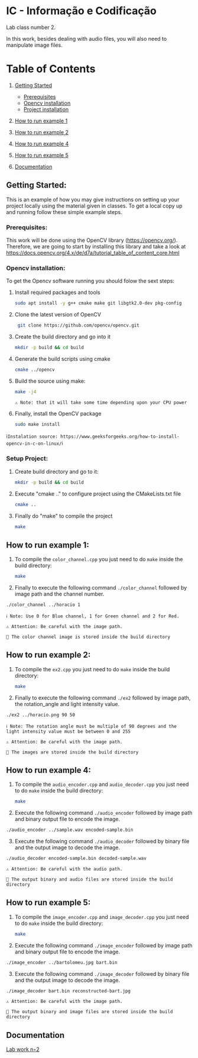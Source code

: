 
# IC - Informação e Codificação

Lab class number 2.

In this work, besides dealing with audio files, you will also need to manipulate image files.


# Table of Contents

1. [Getting Started](#getting-started)
   - [Prerequisites](#prerequisites)
   - [Opencv installation](#opencv_installation)
   - [Project installation](#project_installation)

2. [How to run example 1](#example_1)

3. [How to run example 2](#example_2)

4. [How to run example 4](#example_4)

5. [How to run example 5](#example_5)

9. [Documentation](#documentation)

## Getting Started: <a name="getting-started"></a>

This is an example of how you may give instructions on setting up your project locally using the material given in classes.
To get a local copy up and running follow these simple example steps.


### Prerequisites:<a name="prerequisites"></a>


This work will be done using the OpenCV library (https://opencv.org/).
Therefore, we are going to start by installing this library and take a look at https://docs.opencv.org/4.x/de/d7a/tutorial_table_of_content_core.html 

### Opencv installation:<a name="opencv_installation"></a>

To get the Opencv software running you should folow the sext steps:

1. Install required packages and tools
   ```sh
   sudo apt install -y g++ cmake make git libgtk2.0-dev pkg-config
   ```
2. Clone the latest version of OpenCV
   ```sh
    git clone https://github.com/opencv/opencv.git
   ```
3. Create the build directory and go into it
   ```sh
   mkdir -p build && cd build
   ```
4. Generate the build scripts using cmake
   ```sh
   cmake ../opencv
   ```
5. Build the source using make:
   ```sh
   make -j4
   ```
   `⚠️ Note: that it will take some time depending upon your CPU power`

6. Finally, install the OpenCV package
   ```sh
   sudo make install
   ```

ℹ️`Instalation source: https://www.geeksforgeeks.org/how-to-install-opencv-in-c-on-linux/`ℹ️


### Setup Project:<a name="project_installation"></a>


1. Create build directory and go to it: 
   ```sh
   mkdir -p build && cd build
   ```
2. Execute "cmake .." to configure project using the CMakeLists.txt file
   ```sh
   cmake ..
   ```
3. Finally do "make" to compile the project
   ```sh
   make
   ```


## How to run example 1: <a name="example_1"></a>


1. To compile the `color_channel.cpp` you just need to do `make` inside the build directory:
   ```sh
   make
   ```
2.  Finally to execute the following command `./color_channel` followed by image path and the channel number.
   ```sh
   ./color_channel ../horacio 1
   ```


`ℹ️ Note: Use 0 for Blue channel, 1 for Green channel and 2 for Red.`

`⚠️ Attention: Be careful with the image path.`

`📁 The color channel image is stored inside the build directory`



## How to run example 2: <a name="example_2"></a>


1. To compile the `ex2.cpp` you just need to do `make` inside the build directory:
   ```sh
   make
   ```
2.  Finally to execute the following command `./ex2` followed by image path, the rotation_angle and light intensity value.
   ```sh
   ./ex2 ../horacio.png 90 50
   ```


`ℹ️ Note: The rotation angle must be multiple of 90 degrees and the light intensity value must be between 0 and 255`

`⚠️ Attention: Be careful with the image path.`


`📁 The images are stored inside the build directory`

## How to run example 4: <a name="example_4"></a>

1. To compile the `audio_encoder.cpp` and `audio_decoder.cpp` you just need to do `make` inside the build directory:
   ```sh
   make
   ```
2.  Execute the following command `./audio_encoder` followed by image path and binary output file to encode the image.
   ```sh
   ./audio_encoder ../sample.wav encoded-sample.bin
   ```
3.  Execute the following command `./audio_decoder` followed by binary file and the output image to decode the image.
   ```sh
   ./audio_decoder encoded-sample.bin decoded-sample.wav
   ```
   
`⚠️ Attention: Be careful with the audio path.`


`📁 The output binary and audio files are stored inside the build directory`
  

## How to run example 5: <a name="example_5"></a>

1. To compile the `image_encoder.cpp` and `image_decoder.cpp` you just need to do `make` inside the build directory:
   ```sh
   make
   ```
2.  Execute the following command `./image_encoder` followed by image path and binary output file to encode the image.
   ```sh
   ./image_encoder ../bartolomeu.jpg bart.bin
   ```
3.  Execute the following command `./image_decoder` followed by binary file and the output image to decode the image.
   ```sh
   ./image_decoder bart.bin reconstructed-bart.jpg
   ```
   
   
`⚠️ Attention: Be careful with the image path.`


`📁 The output binary and image files are stored inside the build directory`




## Documentation <a name="documentation"></a>

[Lab work n◦2](https://elearning.ua.pt/pluginfile.php/4438659/mod_resource/content/2/trab2.pdf)

